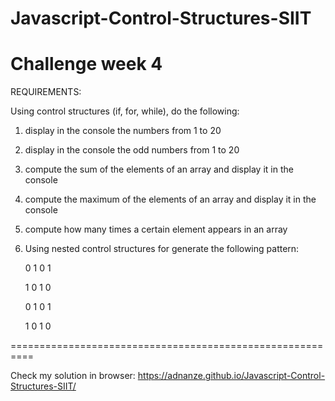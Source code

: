 # Javascript-Control-Structures-SIIT

# Challenge week 4

REQUIREMENTS:

Using control structures (if, for, while), do the following:

1. display in the console the numbers from 1 to 20

2. display in the console the odd numbers from 1 to 20

3. compute the sum of the elements of an array and display it in the console

4. compute the maximum of the elements of an array and display it in the console

5. compute how many times a certain element appears in an array

6. Using nested control structures for generate the following pattern:

   0 1 0 1

   1 0 1 0

   0 1 0 1

   1 0 1 0

==========================================================

Check my solution in browser: https://adnanze.github.io/Javascript-Control-Structures-SIIT/
